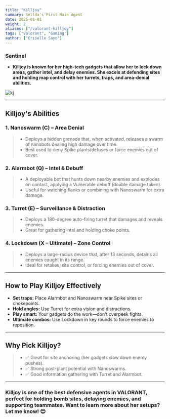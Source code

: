 ```yaml
---
title: "Killjoy"
summary: Sellda's First Main Agent
date: 2025-01-01
weight: 2
aliases: ["/valorant-killjoy"]
tags: ["Valorant", "Gaming"]
author: ["Criselle Sayo"]
---
```


### Sentinel  

- **Killjoy is known for her high-tech gadgets that allow her to lock down areas, gather intel, and delay enemies. She excels at defending sites and holding map control with her turrets, traps, and area-denial abilities.**

![kj](/kj.jpg)

---

## Killjoy's Abilities

### 1. Nanoswarm (C) – Area Denial
> - Deploys a hidden grenade that, when activated, releases a swarm of nanobots dealing high damage over time.
> - Best used to deny Spike plants/defuses or force enemies out of cover.

### 2. Alarmbot (Q) – Intel & Debuff
> - A deployable bot that hunts down nearby enemies and explodes on contact, applying a Vulnerable debuff (double damage taken).
> -  Useful for watching flanks or combining with Nanoswarm for extra damage.

### 3. Turret (E) – Surveillance & Distraction
> - Deploys a 180-degree auto-firing turret that damages and reveals enemies.
> - Great for gathering intel and holding choke points.

### 4. Lockdown (X – Ultimate) – Zone Control
> - Deploys a large-radius device that, after 13 seconds, detains all enemies caught in its range.
> - Ideal for retakes, site control, or forcing enemies out of cover.

---

## How to Play Killjoy Effectively
- **Set traps:** Place Alarmbot and Nanoswarm near Spike sites or chokepoints.
- **Hold angles:** Use Turret for extra vision and distractions.
- **Play smart:** Your gadgets do the work—don't overpeek fights.
- **Ultimate combos:** Use Lockdown in key rounds to force enemies to reposition.

---

## Why Pick Killjoy?
> - ✅ Great for site anchoring (her gadgets slow down enemy pushes).
> - ✅ Strong post-plant potential with Nanoswarms.
> - ✅ Good information gathering with Turret and Alarmbot.

---

### Killjoy is one of the best defensive agents in VALORANT, perfect for holding bomb sites, delaying enemies, and supporting teammates. Want to learn more about her setups? Let me know! 😊
